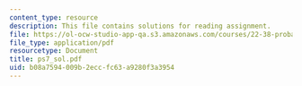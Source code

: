 ```yaml
---
content_type: resource
description: This file contains solutions for reading assignment.
file: https://ol-ocw-studio-app-qa.s3.amazonaws.com/courses/22-38-probability-and-its-applications-to-reliability-quality-control-and-risk-assessment-fall-2005/b08a7594009b2eccfc63a9280f3a3954_ps7_sol.pdf
file_type: application/pdf
resourcetype: Document
title: ps7_sol.pdf
uid: b08a7594-009b-2ecc-fc63-a9280f3a3954
---
```

